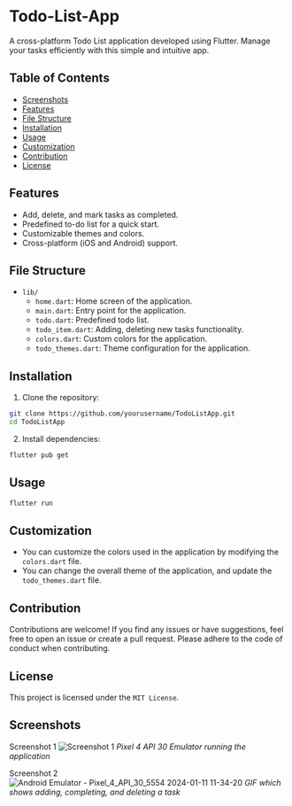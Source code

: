 # Todo-List-App

A cross-platform Todo List application developed using Flutter. Manage your tasks efficiently with this simple and intuitive app.

## Table of Contents

- [Screenshots](#screenshots)
- [Features](#features)
- [File Structure](#file-structure)
- [Installation](#installation)
- [Usage](#usage)
- [Customization](#customization)
- [Contribution](#contribution)
- [License](#license)


## Features

- Add, delete, and mark tasks as completed.
- Predefined to-do list for a quick start.
- Customizable themes and colors.
- Cross-platform (iOS and Android) support.

## File Structure

- `lib/`
  - `home.dart`: Home screen of the application.
  - `main.dart`: Entry point for the application.
  - `todo.dart`: Predefined todo list.
  - `todo_item.dart`: Adding, deleting new tasks functionality.
  - `colors.dart`: Custom colors for the application.
  - `todo_themes.dart`: Theme configuration for the application.


## Installation

1. Clone the repository:

```bash
git clone https://github.com/yourusername/TodoListApp.git
cd TodoListApp
```
2. Install dependencies:

```bash
flutter pub get
```

## Usage

```bash
flutter run
```
## Customization

- You can customize the colors used in the application by modifying the `colors.dart` file.
- You can change the overall theme of the application, and update the `todo_themes.dart` file.

## Contribution

Contributions are welcome! If you find any issues or have suggestions, feel free to open an issue or create a pull request.
Please adhere to the code of conduct when contributing.

## License

This project is licensed under the `MIT License`.

## Screenshots

Screenshot 1
![Screenshot 1](https://github.com/hirakjyoti08/Todo-List-App/assets/76906387/06703535-a386-4e4d-b851-835bfb5eba1b)
*Pixel 4 API 30 Emulator running the application*


Screenshot 2
![Android Emulator - Pixel_4_API_30_5554 2024-01-11 11-34-20](https://github.com/hirakjyoti08/Todo-List-App/assets/76906387/ea8e2ad2-51e8-4076-ab0d-3b3a2658af7c)
*GIF which shows adding, completing, and deleting a task*







